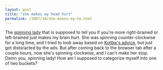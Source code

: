 ```yaml
---
layout: post
title: "she makes my head hurt"
permalink: /2007/10/she-makes-my-he.html
---
```


<p>The <a href="http://www.news.com.au/heraldsun/story/0,21985,22556281-661,00.html">spinning lady</a> that is supposed to tell you if you're more right-brained or left-brained just makes my brain hurt. She was spinning counter-clockwise for a long time, and I tried to look away based on <a href="http://www.kottke.org/remainder/07/10/14270.html">Kottke's advice</a>, but just got distsracted by the ads. But after coming back to the browser tab after a couple hours, now she's spinning clockwise, and I can't make her stop. Damn you, spinning lady! How am I supposed to categorize myself into one of two buckets?</p>


